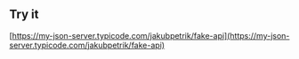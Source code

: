 ## Try it

[https://my-json-server.typicode.com/jakubpetrik/fake-api](https://my-json-server.typicode.com/jakubpetrik/fake-api)
